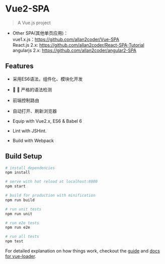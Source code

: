 # Vue2-SPA

> A Vue.js project


- Other SPA(其他单页应用)：
  <br/>vue1.x.js：https://github.com/allan2coder/Vue-SPA
  <br/>React.js 2.x: https://github.com/allan2coder/React-SPA-Tutorial
  <br/>angularjs 2.x: https://github.com/allan2coder/angular2-SPA

## Features

- 采用ES6语法，组件化、模块化开发
- :checkered_flag: :rotating_light: 严格的语法检测
- 前端控制路由
- 自动打开、刷新浏览器

- Equip with Vue2.x, ES6 & Babel 6
- Lint with JSHint.
- Build with Webpack

## Build Setup

``` bash
# install dependencies
npm install

# serve with hot reload at localhost:8080
npm start

# build for production with minification
npm run build

# run unit tests
npm run unit

# run e2e tests
npm run e2e

# run all tests
npm test
```

For detailed explanation on how things work, checkout the [guide](http://vuejs-templates.github.io/webpack/) and [docs for vue-loader](http://vuejs.github.io/vue-loader).
